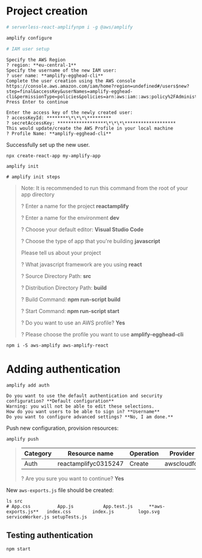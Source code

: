 # Project creation

```bash
# serverless-react-amplifynpm i -g @aws/amplify

amplify configure

# IAM user setup
```

    Specify the AWS Region
    ? region: **eu-central-1**
    Specify the username of the new IAM user:
    ? user name: **amplify-egghead-cli**
    Complete the user creation using the AWS console
    https://console.aws.amazon.com/iam/home?region=undefined#/users$new?step=final&accessKey&userNames=amplify-egghead-cli&permissionType=policies&policies=arn:aws:iam::aws:policy%2FAdministratorAccess
    Press Enter to continue

    Enter the access key of the newly created user:
    ? accessKeyId: ********\*\*\*\*********
    ? secretAccessKey: ******************\*\*\*\*******************
    This would update/create the AWS Profile in your local machine
    ? Profile Name: **amplify-egghead-cli**

Successfully set up the new user.

```
npx create-react-app my-amplify-app

amplify init

# amplify init steps
```

> Note: It is recommended to run this command from the root of your app directory
>
> ? Enter a name for the project **reactamplify**
>
> ? Enter a name for the environment **dev**
>
> ? Choose your default editor: **Visual Studio Code**
>
> ? Choose the type of app that you're building **javascript**
>
> Please tell us about your project
>
> ? What javascript framework are you using **react**
>
> ? Source Directory Path: **src**
>
> ? Distribution Directory Path: **build**
>
> ? Build Command: **npm run-script build**
>
> ? Start Command: **npm run-script start**
>
> ? Do you want to use an AWS profile? **Yes**
>
> ? Please choose the profile you want to use **amplify-egghead-cli**

```
npm i -S aws-amplify aws-amplify-react
```

# Adding authentication

```
amplify add auth
```

    Do you want to use the default authentication and security configuration? **Default configuration**
    Warning: you will not be able to edit these selections.
    How do you want users to be able to sign in? **Username**
    Do you want to configure advanced settings? **No, I am done.**

Push new configuration, provision resources:

```
amplify push
```

> | Category | Resource name        | Operation | Provider plugin   |
> | -------- | -------------------- | --------- | ----------------- |
> | Auth     | reactamplifyc0315247 | Create    | awscloudformation |
>
> ? Are you sure you want to continue? **Yes**

New `aws-exports.js` file should be created:

```
ls src
# App.css          App.js           App.test.js      **aws-exports.js**   index.css        index.js         logo.svg         serviceWorker.js setupTests.js
```

## Testing authentication

```
npm start
```
